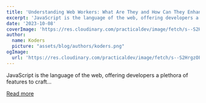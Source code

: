 ```yaml
---
title: 'Understanding Web Workers: What Are They and How Can They Enhance Your Web Apps'
excerpt: 'JavaScript is the language of the web, offering developers a plethora of features to craft...'
date: '2023-10-08'
coverImage: 'https://res.cloudinary.com/practicaldev/image/fetch/s--S2HrgzOF--/c_imagga_scale,f_auto,fl_progressive,h_420,q_auto,w_1000/https://dev-to-uploads.s3.amazonaws.com/uploads/articles/ka22fj7ttb34m465r8b3.png'
author:
  name: Koders
  picture: "assets/blog/authors/koders.png"
ogImage:
  url: 'https://res.cloudinary.com/practicaldev/image/fetch/s--S2HrgzOF--/c_imagga_scale,f_auto,fl_progressive,h_420,q_auto,w_1000/https://dev-to-uploads.s3.amazonaws.com/uploads/articles/ka22fj7ttb34m465r8b3.png'
---
```


JavaScript is the language of the web, offering developers a plethora of features to craft...

[Read more](https://dev.to/gervaisamoah/understanding-web-workers-what-are-they-and-how-can-they-enhance-your-web-apps-3i50)
